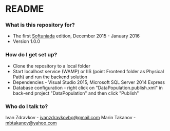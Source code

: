 # README #

### What is this repository for? ###

* The first [Softuniada](https://softuniada.softuni.bg/softuniada-2016/) edition, December 2015 - January 2016
* Version 1.0.0

### How do I get set up? ###

* Clone the repository to a local folder
* Start localhost service (WAMP) or IIS (point Frontend folder as Physical Path) and run the backend solution
* Dependencies - Visual Studio 2015, Microsoft SQL Server 2014 Express
* Database configuration - right click on "DataPopulation.publish.xml" in back-end project "DataPopulation" and then click "Publish"

### Who do I talk to? ###

Ivan Zdravkov - ivanzdravkovbg@gmail.com
Marin Takanov - mbtakanov@yahoo.com